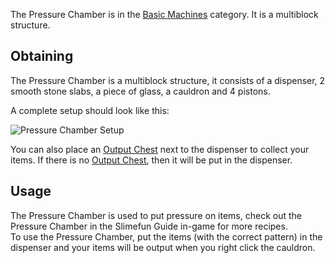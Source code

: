 The Pressure Chamber is in the [Basic Machines](https://github.com/Slimefun/Slimefun4/wiki/Basic-Machines) category. It is a multiblock structure.<br>

## Obtaining
The Pressure Chamber is a multiblock structure, it consists of a dispenser, 2 smooth stone slabs, a piece of glass, a cauldron and 4 pistons.<br>

A complete setup should look like this:

![Pressure Chamber Setup](https://raw.githubusercontent.com/TheBusyBiscuit/Slimefun4-Wiki/master/images/multiblock-pressure-chamber.png)

You can also place an [Output Chest](https://github.com/Slimefun/Slimefun4/wiki/Output-Chest) next to the dispenser to collect your items. If there is no [Output Chest](https://github.com/Slimefun/Slimefun4/wiki/Output-Chest), then it will be put in the dispenser.

## Usage
The Pressure Chamber is used to put pressure on items, check out the Pressure Chamber in the Slimefun Guide in-game for more recipes.<br>
To use the Pressure Chamber, put the items (with the correct pattern) in the dispenser and your items will be output when you right click the cauldron.<br>
